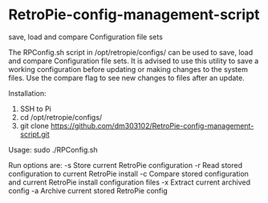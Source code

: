 # RetroPie-config-management-script
save, load and compare Configuration file sets


The RPConfig.sh script in /opt/retropie/configs/ can be used to save, load and compare Configuration file sets. It is advised to use this utility to save a working configuration before updating or making changes to the system files. Use the compare flag to see new changes to files after an update.

Installation:
1. SSH to Pi
2. cd /opt/retropie/configs/
2. git clone https://github.com/dm303102/RetroPie-config-management-script.git

Usage:
    sudo ./RPConfig.sh <run option>

Run options are:
-s Store current RetroPie configuration
-r Read stored configuration to current RetroPie install
-c Compare stored configuration and current RetroPie install configuration files
-x Extract current archived config
-a Archive current stored RetroPie config
